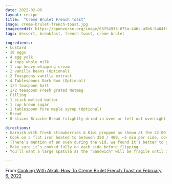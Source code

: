 ```yaml
---
date: 2022-02-06
layout: recipe
title:  "Creme Brulet French Toast"
image: creme-brulet-french-toast.jpg
imagecredit: https://openverse.org/image/03f54933-675a-446c-a5b6-5a04fd882939
tags: dessert, breakfast, french toast, creme brulet

ingredients:
- Custard
- 10 eggs
- 4 egg yolk
- 4 cups whole milk
- 1 cup heavy whipping cream
- 2 vanilla beans (Optional)
- 2 Teaspoons vanilla extract
- 4 Tablespoons Dark Rum (Optional)
- 1/4 teaspoon Salt
- 1/2 teaspoon Fresh grated Nutmeg
- Filling
- 1 stick melted butter
- 1 cup brown sugar
- 1 tablespoon Pure maple syrup (Optional)
- Bread
- 8 slices Brioche Bread (slightly dried in oven or left out overnight)

directions:
- Garnish with fresh strawberries & Kiwi prepped as shown at the 22:00 min mark of the vid (Thank you Mohr!)
- Cook on a flat iron heated to between 350 / 400, ~5 min per side, covered. (Looking for a nice browning on the outside)
- (There’s mention of an oven during the vid, we found it’s better to go right onto the flat iron, no oven needed for final bake)
- Make sure it’s cooked fully on each side before flipping
- You’ll want a large spatula as the "Sandwich" will be fragile until it is heated.

---
```


From [Cooking With Alkali: How To Creme Brulet French Toast on February 6, 2022](https://www.youtube.com/watch?v=J3-m0mqENhM&list=PLQYPT6tB8lNZiHXGgc2kKrcj1FABFiiek&index=3)
